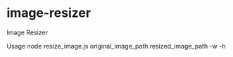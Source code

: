 image-resizer
=============

Image Resizer

Usage
node resize_image.js original_image_path resized_image_path -w <width> -h <height>
